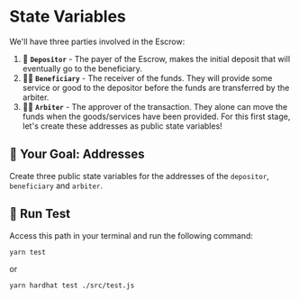 # State Variables

We'll have three parties involved in the Escrow:

1. 🙂 **`Depositor`** - The payer of the Escrow, makes the initial deposit that will eventually go to the beneficiary.
2. 👨‍🔧 **`Beneficiary`** - The receiver of the funds. They will provide some service or good to the depositor before the funds are transferred by the arbiter.
3. 👩‍⚖️ **`Arbiter`** - The approver of the transaction. They alone can move the funds when the goods/services have been provided.
For this first stage, let's create these addresses as public state variables!

## 🏁 Your Goal: Addresses

Create three public state variables for the addresses of the `depositor`, `beneficiary` and `arbiter`.

## 🧪 Run Test

Access this path in your terminal and run the following command:

```bash
yarn test
```
or

```bash
yarn hardhat test ./src/test.js
```